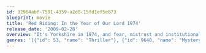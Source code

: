 ```yaml
---
id: 32964abf-7591-4359-a2d8-15fd1ef5e873
blueprint: movie
title: 'Red Riding: In the Year of Our Lord 1974'
release_date: '2009-02-28'
overview: "It's Yorkshire in 1974, and fear, mistrust and institutionalised police corruption are running riot. Rookie journalist Eddie Dunford is determined to search for the truth in an increasingly complex maze of lies and deceit surrounding the police investigation into a series of child abductions.  When young Clare Kemplay goes missing, Eddie and his colleague, Barry, persuade their editor to let them investigate links with two similar abductions in the last decade.  But after a mutilated body is found on a construction site owned by a local property magnate, Eddie and Barry are drawn into a deadly world of secrecy, intimidation, shocking revelations and police brutality."
genres: '[{"id": 53, "name": "Thriller"}, {"id": 9648, "name": "Mystery"}, {"id": 80, "name": "Crime"}, {"id": 18, "name": "Drama"}]'
---
```

